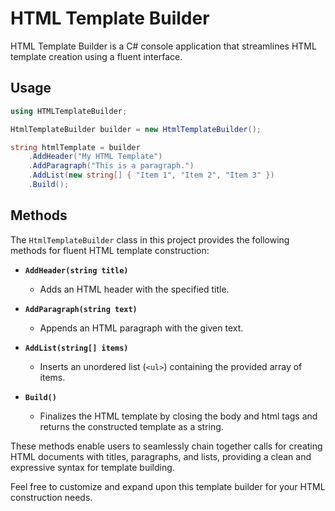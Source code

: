 # HTML Template Builder

HTML Template Builder is a C# console application that streamlines HTML template creation using a fluent interface.

## Usage

```csharp
using HTMLTemplateBuilder;

HtmlTemplateBuilder builder = new HtmlTemplateBuilder();

string htmlTemplate = builder
    .AddHeader("My HTML Template")
    .AddParagraph("This is a paragraph.")
    .AddList(new string[] { "Item 1", "Item 2", "Item 3" })
    .Build();
```

## Methods 

The `HtmlTemplateBuilder` class in this project provides the following methods for fluent HTML template construction:

- **`AddHeader(string title)`**
  - Adds an HTML header with the specified title.

- **`AddParagraph(string text)`**
  - Appends an HTML paragraph with the given text.

- **`AddList(string[] items)`**
  - Inserts an unordered list (`<ul>`) containing the provided array of items.

- **`Build()`**
  - Finalizes the HTML template by closing the body and html tags and returns the constructed template as a string.

These methods enable users to seamlessly chain together calls for creating HTML documents with titles, paragraphs, and lists, providing a clean and expressive syntax for template building.

Feel free to customize and expand upon this template builder for your HTML construction needs.
